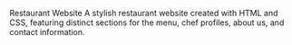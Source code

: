 Restaurant Website
A stylish restaurant website created with HTML and CSS, featuring distinct sections for the menu, chef profiles, about us, and contact information.

